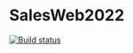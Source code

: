 # SalesWeb2022

[![Build status](https://ci.appveyor.com/api/projects/status/46apbhmdff5jdtk4?svg=true)](https://ci.appveyor.com/project/Valeria-Kuzina/aqa-1-2-3)

